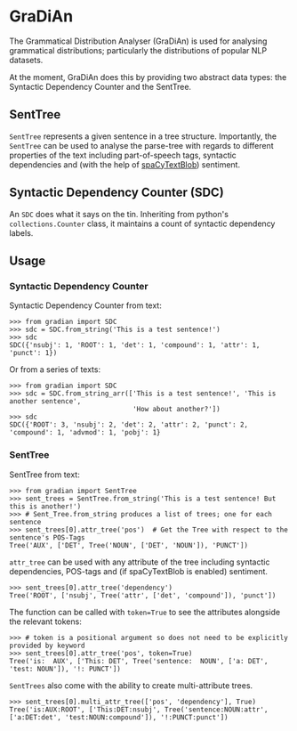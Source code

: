 # GraDiAn
The Grammatical Distribution Analyser (GraDiAn) is used for analysing grammatical distributions; particularly the distributions of popular NLP datasets.

At the moment, GraDiAn does this by providing two abstract data types: the Syntactic Dependency Counter and the SentTree.

## SentTree
`SentTree` represents a given sentence in a tree structure.
Importantly, the `SentTree` can be used to analyse the parse-tree with regards to different properties of the text including part-of-speech tags, syntactic dependencies and (with the help of [spaCyTextBlob](https://spacy.io/universe/project/spacy-textblob)) sentiment.

## Syntactic Dependency Counter (SDC)
An `SDC` does what it says on the tin.
Inheriting from python's `collections.Counter` class, it maintains a count of syntactic dependency labels.

## Usage

### Syntactic Dependency Counter
Syntactic Dependency Counter from text:
```
>>> from gradian import SDC
>>> sdc = SDC.from_string('This is a test sentence!')
>>> sdc
SDC({'nsubj': 1, 'ROOT': 1, 'det': 1, 'compound': 1, 'attr': 1, 'punct': 1})
```

Or from a series of texts:
```
>>> from gradian import SDC
>>> sdc = SDC.from_string_arr(['This is a test sentence!', 'This is another sentence',
                               'How about another?'])
>>> sdc
SDC({'ROOT': 3, 'nsubj': 2, 'det': 2, 'attr': 2, 'punct': 2, 'compound': 1, 'advmod': 1, 'pobj': 1}
```

### SentTree
SentTree from text:
```
>>> from gradian import SentTree
>>> sent_trees = SentTree.from_string('This is a test sentence! But this is another!')
>>> # Sent_Tree.from_string produces a list of trees; one for each sentence
>>> sent_trees[0].attr_tree('pos')  # Get the Tree with respect to the sentence's POS-Tags
Tree('AUX', ['DET', Tree('NOUN', ['DET', 'NOUN']), 'PUNCT'])
```

`attr_tree` can be used with any attribute of the tree including syntactic dependencies, POS-tags and (if spaCyTextBlob is enabled) sentiment.
```
>>> sent_trees[0].attr_tree('dependency')
Tree('ROOT', ['nsubj', Tree('attr', ['det', 'compound']), 'punct'])
```
The function can be called with `token=True` to see the attributes alongside the relevant tokens:
```
>>> # token is a positional argument so does not need to be explicitly provided by keyword
>>> sent_trees[0].attr_tree('pos', token=True)  
Tree('is:  AUX', ['This: DET', Tree('sentence:  NOUN', ['a: DET', 'test: NOUN']), '!: PUNCT'])
```

`SentTrees` also come with the ability to create multi-attribute trees.
```
>>> sent_trees[0].multi_attr_tree(['pos', 'dependency'], True)
Tree('is:AUX:ROOT', ['This:DET:nsubj', Tree('sentence:NOUN:attr', ['a:DET:det', 'test:NOUN:compound']), '!:PUNCT:punct'])
```

